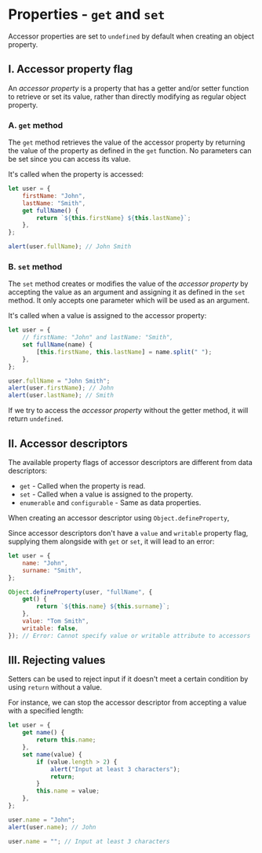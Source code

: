 # **Properties - `get` and `set`**

Accessor properties are set to `undefined` by default when creating an object property.

## **I. Accessor property flag**

An _accessor property_ is a property that has a getter and/or setter function to retrieve or set its value, rather than directly modifying as regular object property.

### **A. `get` method**

The `get` method retrieves the value of the accessor property by returning the value of the property as defined in the `get` function. No parameters can be set since you can access its value.

It's called when the property is accessed:

```js
let user = {
	firstName: "John",
	lastName: "Smith",
	get fullName() {
		return `${this.firstName} ${this.lastName}`;
	},
};

alert(user.fullName); // John Smith
```

### **B. `set` method**

The `set` method creates or modifies the value of the _accessor property_ by accepting the value as an argument and assigning it as defined in the `set` method. It only accepts one parameter which will be used as an argument.

It's called when a value is assigned to the accessor property:

```js
let user = {
	// firstName: "John" and lastName: "Smith",
	set fullName(name) {
		[this.firstName, this.lastName] = name.split(" ");
	},
};

user.fullName = "John Smith";
alert(user.firstName); // John
alert(user.lastName); // Smith
```

If we try to access the _accessor property_ without the getter method, it will return `undefined`.

## **II. Accessor descriptors**

The available property flags of accessor descriptors are different from data descriptors:

- `get` - Called when the property is read.
- `set` - Called when a value is assigned to the property.
- `enumerable` and `configurable` - Same as data properties.

When creating an accessor descriptor using `Object.defineProperty`,

Since accessor descriptors don't have a `value` and `writable` property flag, supplying them alongside with `get` or `set`, it will lead to an error:

```js
let user = {
	name: "John",
	surname: "Smith",
};

Object.defineProperty(user, "fullName", {
	get() {
		return `${this.name} ${this.surname}`;
	},
	value: "Tom Smith",
	writable: false,
}); // Error: Cannot specify value or writable attribute to accessors
```

## **III. Rejecting values**

Setters can be used to reject input if it doesn't meet a certain condition by using `return` without a value.

For instance, we can stop the accessor descriptor from accepting a value with a specified length:

```js
let user = {
	get name() {
		return this.name;
	},
	set name(value) {
		if (value.length > 2) {
			alert("Input at least 3 characters");
			return;
		}
		this.name = value;
	},
};

user.name = "John";
alert(user.name); // John

user.name = ""; // Input at least 3 characters
```
